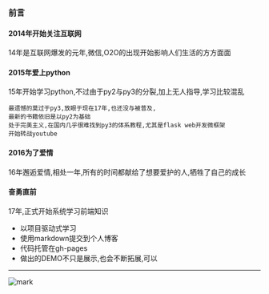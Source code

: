 ### 前言   
####  2014年开始关注互联网  

14年是互联网爆发的元年,微信,O2O的出现开始影响人们生活的方方面面

#### 2015年爱上python
15年开始学习python,不过由于py2与py3的分裂,加上无人指导,学习比较混乱

    最遗憾的莫过于py3,放眼于现在17年,也还没与被普及,  
    最新的书籍依旧是以py2为基础  
    处于完美主义,在国内几乎很难找到py3的体系教程,尤其是flask web开发微框架  
    开始转战youtube  

#### 2016为了爱情
16年邂逅爱情,相处一年,所有的时间都献给了想要爱护的人,牺牲了自己的成长

#### 奋勇直前

17年,正式开始系统学习前端知识  
- 以项目驱动式学习
- 使用markdown提交到个人博客
- 代码托管在gh-pages
- 做出的DEMO不只是展示,也会不断拓展,可以

---

![mark](http://oe40n695u.bkt.clouddn.com/blog/20170203/222838563.jpg)
